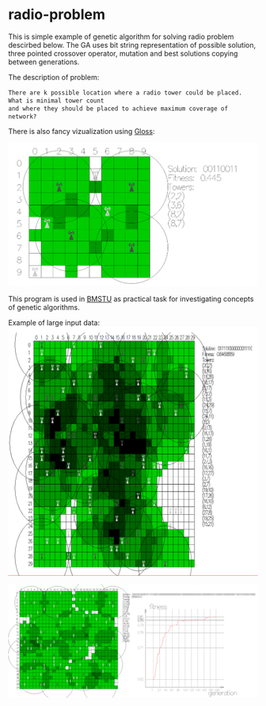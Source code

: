 radio-problem
=============

This is simple example of genetic algorithm for solving radio problem descirbed below. The GA uses
bit string representation of possible solution, three pointed crossover operator, mutation and
best solutions copying between generations.

The description of problem:
```
There are k possible location where a radio tower could be placed. What is minimal tower count
and where they should be placed to achieve maximum coverage of network?
```

There is also fancy vizualization using [Gloss](http://gloss.ouroborus.net/):

![Final solution](screenshot1.png)

This program is used in [BMSTU](http://www.bmstu.ru/en/) as practical task for investigating concepts
of genetic algorithms.

Example of large input data:
![Complex solution](screenshot2.png)

![Complex solution](screenshot3.png)